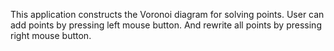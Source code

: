 This application constructs the Voronoi diagram for solving points.
User can add points by pressing left mouse button. And rewrite all points by pressing right mouse button.
